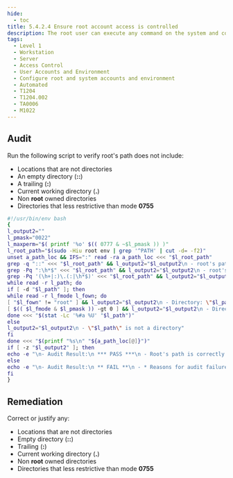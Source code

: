 ```yaml
---
hide:
  - toc
title: 5.4.2.4 Ensure root account access is controlled
description: The root user can execute any command on the system and could be fooled into executing programs unintentionally if the PATH is not set correctly.
tags:
  - Level 1
  - Workstation
  - Server
  - Access Control
  - User Accounts and Environment
  - Configure root and system accounts and environment
  - Automated
  - T1204
  - T1204.002
  - TA0006
  - M1022
---
```


## Audit
Run the following script to verify root's path does not include:
- Locations that are not directories
- An empty directory (**::**)
- A trailing (**:**)
- Current working directory (**.**)
- Non **root** owned directories
- Directories that less restrictive than mode **0755**

```bash linenums="1"
#!/usr/bin/env bash
{
l_output2=""
l_pmask="0022"
l_maxperm="$( printf '%o' $(( 0777 & ~$l_pmask )) )"
l_root_path="$(sudo -Hiu root env | grep '^PATH' | cut -d= -f2)"
unset a_path_loc && IFS=":" read -ra a_path_loc <<< "$l_root_path"
grep -q "::" <<< "$l_root_path" && l_output2="$l_output2\n - root's path contains a empty directory (::)"
grep -Pq ":\h*$" <<< "$l_root_path" && l_output2="$l_output2\n - root's path contains a trailing (:)"
grep -Pq '(\h+|:)\.(:|\h*$)' <<< "$l_root_path" && l_output2="$l_output2\n - root's path contains current working directory (.)"
while read -r l_path; do
if [ -d "$l_path" ]; then
while read -r l_fmode l_fown; do
[ "$l_fown" != "root" ] && l_output2="$l_output2\n - Directory: \"$l_path\" is owned by: \"$l_fown\" should be owned by \"root\""
[ $(( $l_fmode & $l_pmask )) -gt 0 ] && l_output2="$l_output2\n - Directory: \"$l_path\" is mode: \"$l_fmode\" and should be mode: \"$l_maxperm\" or more restrictive"
done <<< "$(stat -Lc '%#a %U' "$l_path")"
else
l_output2="$l_output2\n - \"$l_path\" is not a directory"
fi
done <<< "$(printf "%s\n" "${a_path_loc[@]}")"
if [ -z "$l_output2" ]; then
echo -e "\n- Audit Result:\n *** PASS ***\n - Root's path is correctly configured\n"
else
echo -e "\n- Audit Result:\n ** FAIL **\n - * Reasons for audit failure * :\n$l_output2\n"
fi
}
```

## Remediation
Correct or justify any:
- Locations that are not directories
- Empty directory (**::**)
- Trailing (**:**)
- Current working directory (**.**)
- Non **root** owned directories
- Directories that less restrictive than mode **0755**
